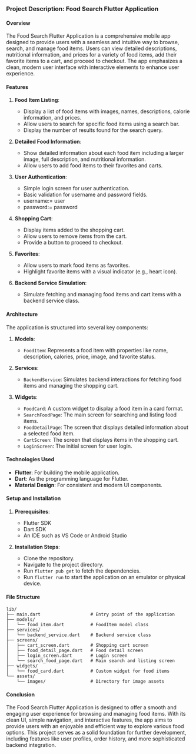 ### Project Description: Food Search Flutter Application

#### Overview

The Food Search Flutter Application is a comprehensive mobile app designed to provide users with a seamless and intuitive way to browse, search, and manage food items. Users can view detailed descriptions, nutritional information, and prices for a variety of food items, add their favorite items to a cart, and proceed to checkout. The app emphasizes a clean, modern user interface with interactive elements to enhance user experience.

#### Features

1. **Food Item Listing**:
   - Display a list of food items with images, names, descriptions, calorie information, and prices.
   - Allow users to search for specific food items using a search bar.
   - Display the number of results found for the search query.

2. **Detailed Food Information**:
   - Show detailed information about each food item including a larger image, full description, and nutritional information.
   - Allow users to add food items to their favorites and carts.

3. **User Authentication**:
   - Simple login screen for user authentication.
   - Basic validation for username and password fields.
   - username:= user
   - password:= password

4. **Shopping Cart**:
   - Display items added to the shopping cart.
   - Allow users to remove items from the cart.
   - Provide a button to proceed to checkout.

5. **Favorites**:
   - Allow users to mark food items as favorites.
   - Highlight favorite items with a visual indicator (e.g., heart icon).

6. **Backend Service Simulation**:
   - Simulate fetching and managing food items and cart items with a backend service class.

#### Architecture

The application is structured into several key components:

1. **Models**:
   - `FoodItem`: Represents a food item with properties like name, description, calories, price, image, and favorite status.

2. **Services**:
   - `BackendService`: Simulates backend interactions for fetching food items and managing the shopping cart.

3. **Widgets**:
   - `FoodCard`: A custom widget to display a food item in a card format.
   - `SearchFoodPage`: The main screen for searching and listing food items.
   - `FoodDetailPage`: The screen that displays detailed information about a selected food item.
   - `CartScreen`: The screen that displays items in the shopping cart.
   - `LoginScreen`: The initial screen for user login.

#### Technologies Used

- **Flutter**: For building the mobile application.
- **Dart**: As the programming language for Flutter.
- **Material Design**: For consistent and modern UI components.

#### Setup and Installation

1. **Prerequisites**:
   - Flutter SDK
   - Dart SDK
   - An IDE such as VS Code or Android Studio

2. **Installation Steps**:
   - Clone the repository.
   - Navigate to the project directory.
   - Run `flutter pub get` to fetch the dependencies.
   - Run `flutter run` to start the application on an emulator or physical device.

#### File Structure

```
lib/
├── main.dart                   # Entry point of the application
├── models/
│   └── food_item.dart          # FoodItem model class
├── services/
│   └── backend_service.dart    # Backend service class
├── screens/
│   ├── cart_screen.dart        # Shopping cart screen
│   ├── food_detail_page.dart   # Food detail screen
│   ├── login_screen.dart       # Login screen
│   └── search_food_page.dart   # Main search and listing screen
├── widgets/
│   └── food_card.dart          # Custom widget for food items
└── assets/
    └── images/                 # Directory for image assets
```

#### Conclusion

The Food Search Flutter Application is designed to offer a smooth and engaging user experience for browsing and managing food items. With its clean UI, simple navigation, and interactive features, the app aims to provide users with an enjoyable and efficient way to explore various food options. This project serves as a solid foundation for further development, including features like user profiles, order history, and more sophisticated backend integration.
